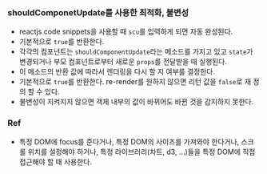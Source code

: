 ### shouldComponetUpdate를 사용한 최적화, 불변성
* reactjs code snippets을 사용할 때 `scu`를 입력하게 되면 자동 완성된다.
* 기본적으로 `true`를 반환한다.
* 각각의 컴포넌트는 `shouldComponentUpdate`라는 메소드를 가지고 있고 `state`가 변경되거나 부모 컴포넌트로부터 새로운 `props`를 전달받을 때 실행된다.
* 이 메소드의 반환 값에 따라서 렌더링을 다시 할 지 여부를 결정한다.
* 기본적으로 `true`를 반환한다. re-render를 원하지 않으면 리턴 값을 `false`로 재 정의 할 수 있다.
* 불변성이 지켜지지 않으면 객체 내부의 값이 바뀌어도 바뀐 것을 감지하지 못한다.

### Ref
* 특정 DOM에 focus를 준다거나, 특정 DOM의 사이즈를 가져와야 한다거나, 스크롤 위치를 설정해야 하거나, 특정 라이브러리(차트, d3, ...)들을 특정 DOM에 직접 접근해야 할 때 사용한다.